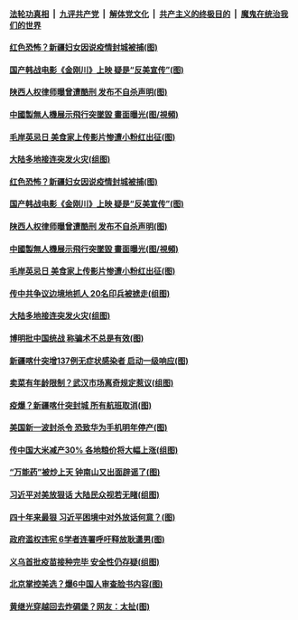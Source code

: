 ####  [法轮功真相](../../../../basic/blob/master/README.md?t=10262102) &nbsp;|&nbsp; [九评共产党](../../../../9ping.md/blob/master/README.md?t=10262102) &nbsp;|&nbsp; [解体党文化](../../../../jtdwh.md/blob/master/README.md?t=10262102)  &nbsp;|&nbsp; [共产主义的终极目的](../../../../gczydzjmd.md/blob/master/README.md?t=10262102) &nbsp;|&nbsp; [魔鬼在统治我们的世界](../../../../mgztzwmdsj.md/blob/master/README.md?t=10262102) 

#### [红色恐怖？新疆妇女因说疫情封城被捕(图)](../pages/p1/950445.md?t=10262102) 

#### [国产韩战电影《金刚川》上映 疑是“反美宣传”(图)](../pages/p1/950425.md?t=10262102) 

#### [陕西人权律师曝曾遭酷刑 发布不自杀声明(图)](../pages/p1/950372.md?t=10262102) 

#### [中國製無人機展示飛行突墜毀 畫面曝光(图/視頻)](../pages/p1/950411.md?t=10262102) 

#### [毛岸英忌日 美食家上传影片惨遭小粉红出征(图)](../pages/p1/950400.md?t=10262102) 

#### [大陆多地接连突发火灾(组图)](../pages/p1/950369.md?t=10262102) 

#### [红色恐怖？新疆妇女因说疫情封城被捕(图)](../pages/p1/950445.md?t=10262102) 

#### [国产韩战电影《金刚川》上映 疑是“反美宣传”(图)](../pages/p1/950425.md?t=10262102) 

#### [陕西人权律师曝曾遭酷刑 发布不自杀声明(图)](../pages/p1/950372.md?t=10262102) 

#### [中國製無人機展示飛行突墜毀 畫面曝光(图/視頻)](../pages/p1/950411.md?t=10262102) 

#### [毛岸英忌日 美食家上传影片惨遭小粉红出征(图)](../pages/p1/950400.md?t=10262102) 

#### [传中共争议边境地抓人 20名印兵被掳走(组图)](../pages/p1/950394.md?t=10262102) 

#### [大陆多地接连突发火灾(组图)](../pages/p1/950369.md?t=10262102) 

#### [博明批中国统战 称骗术不总是有效(图)](../pages/p1/950383.md?t=10262102) 

#### [新疆喀什突增137例无症状感染者 启动一级响应(图)](../pages/p1/950387.md?t=10262102) 

#### [卖菜有年龄限制？武汉市场离奇规定惹议(组图)](../pages/p1/950347.md?t=10262102) 

#### [疫爆？新疆喀什突封城 所有航班取消(图)](../pages/p1/950298.md?t=10262102) 

#### [美国新一波封杀令 恐致华为手机明年停产(图)](../pages/p1/950309.md?t=10262102) 

#### [传中国大米减产30% 各地粮价将大幅上涨(组图)](../pages/p1/950302.md?t=10262102) 

#### [“万能药”被炒上天 钟南山又出面辟谣了(图)](../pages/p1/950263.md?t=10262102) 

#### [习近平对美放狠话 大陆民众视若无睹(组图)](../pages/p1/950220.md?t=10262102) 

#### [四十年来最狠 习近平困境中对外放话何意？(图)](../pages/p1/950171.md?t=10262102) 

#### [政府滥权违宪 6学者连署呼吁释放耿潇男(图)](../pages/p1/950180.md?t=10262102) 

#### [义乌首批疫苗接种完毕 安全性仍存疑(组图)](../pages/p1/950183.md?t=10262102) 

#### [北京掌控美选？爆6中国人审查脸书内容(图)](../pages/p1/950181.md?t=10262102) 

#### [黄继光穿越回去炸碉堡？网友：太扯(图)](../pages/p1/950150.md?t=10262102) 

